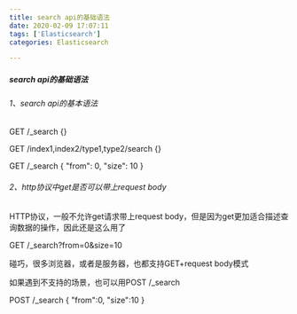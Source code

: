 ```yaml
---
title: search api的基础语法
date: 2020-02-09 17:07:11
tags: ['Elasticsearch']
categories: Elasticsearch

---
```


#####  search api的基础语法

###### 1、search api的基本语法

GET /_search
{}

GET /index1,index2/type1,type2/search
{}

GET /_search
{
  "from": 0,
  "size": 10
}

###### 2、http协议中get是否可以带上request body

HTTP协议，一般不允许get请求带上request body，但是因为get更加适合描述查询数据的操作，因此还是这么用了

GET /_search?from=0&size=10

碰巧，很多浏览器，或者是服务器，也都支持GET+request body模式

如果遇到不支持的场景，也可以用POST /_search

POST /_search
{
  "from":0,
  "size":10
}